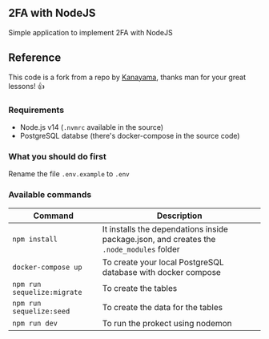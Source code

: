 ## 2FA with NodeJS


Simple application to implement 2FA with NodeJS

## Reference

This code is a fork from a repo by [Kanayama](https://github.com/askmon), thanks man for your great lessons!  :thumbsup:

### Requirements

- Node.js v14 (`.nvmrc` available in the source)
- PostgreSQL databse (there's docker-compose in the source code)


### What you should do first

Rename the file `.env.example` to `.env`

### Available commands

| Command                      | Description                                                                                |
| ---------------------------- | ------------------------------------------------------------------------------------------ |
| `npm install`                | It installs the dependations inside package.json, and creates the `.node_modules` folder   |
| `docker-compose up`          | To create your local PostgreSQL database with docker compose                               |
| `npm run sequelize:migrate`  | To create the tables                                                                       |
| `npm run sequelize:seed`     | To create the data for the tables                                                          |
| `npm run dev`                | To run the prokect using nodemon                                                           |
